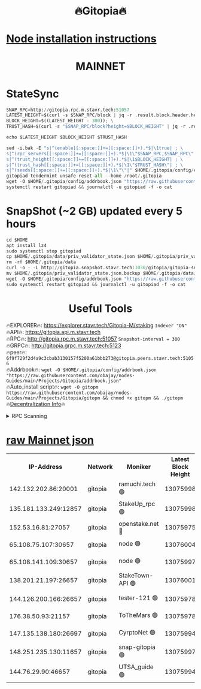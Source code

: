 <h1 align="center"> 🔥Gitopia🔥</h1>

[Node installation instructions](https://github.com/obajay/nodes-Guides/tree/main/Projects/Gitopia)
=

<h1 align="center"> MAINNET</h1>

# StateSync
```python
SNAP_RPC=http://gitopia.rpc.m.stavr.tech:51057
LATEST_HEIGHT=$(curl -s $SNAP_RPC/block | jq -r .result.block.header.height); \
BLOCK_HEIGHT=$((LATEST_HEIGHT - 300)); \
TRUST_HASH=$(curl -s "$SNAP_RPC/block?height=$BLOCK_HEIGHT" | jq -r .result.block_id.hash)

echo $LATEST_HEIGHT $BLOCK_HEIGHT $TRUST_HASH

sed -i.bak -E "s|^(enable[[:space:]]+=[[:space:]]+).*$|\1true| ; \
s|^(rpc_servers[[:space:]]+=[[:space:]]+).*$|\1\"$SNAP_RPC,$SNAP_RPC\"| ; \
s|^(trust_height[[:space:]]+=[[:space:]]+).*$|\1$BLOCK_HEIGHT| ; \
s|^(trust_hash[[:space:]]+=[[:space:]]+).*$|\1\"$TRUST_HASH\"| ; \
s|^(seeds[[:space:]]+=[[:space:]]+).*$|\1\"\"|" $HOME/.gitopia/config/config.toml
gitopiad tendermint unsafe-reset-all --home /root/.gitopia
wget -O $HOME/.gitopia/config/addrbook.json "https://raw.githubusercontent.com/obajay/nodes-Guides/main/Projects/Gitopia/addrbook.json"
systemctl restart gitopiad && journalctl -u gitopiad -f -o cat
```
# SnapShot (~2 GB) updated every 5 hours
```python
cd $HOME
apt install lz4
sudo systemctl stop gitopiad
cp $HOME/.gitopia/data/priv_validator_state.json $HOME/.gitopia/priv_validator_state.json.backup
rm -rf $HOME/.gitopia/data
curl -o - -L http://gitopia.snapshot.stavr.tech:1030/gitopia/gitopia-snap.tar.lz4 | lz4 -c -d - | tar -x -C $HOME/.gitopia --strip-components 2
mv $HOME/.gitopia/priv_validator_state.json.backup $HOME/.gitopia/data/priv_validator_state.json
wget -O $HOME/.gitopia/config/addrbook.json "https://raw.githubusercontent.com/obajay/nodes-Guides/main/Projects/Gitopia/addrbook.json"
sudo systemctl restart gitopiad && journalctl -u gitopiad -f -o cat
```
 <h1 align="center"> Useful Tools</h1>

🔥EXPLORER🔥:      https://explorer.stavr.tech/Gitopia-M/staking  `Indexer "ON"` \
🔥API🔥: 			 		 https://gitopia.api.m.stavr.tech \
🔥RPC🔥:           http://gitopia.rpc.m.stavr.tech:51057              `Snapshot-interval = 300` \
🔥GRPC🔥:          http://gitopia.grpc.m.stavr.tech:5123 \
🔥peer🔥:					 `6f9f729f2d4a9c3cbab3130157f5200a61bbb273@gitopia.peers.stavr.tech:51056` \
🔥Addrbook🔥:    ```wget -O $HOME/.gitopia/config/addrbook.json "https://raw.githubusercontent.com/obajay/nodes-Guides/main/Projects/Gitopia/addrbook.json"``` \
🔥Auto_install script🔥: ```wget -O gitopm https://raw.githubusercontent.com/obajay/nodes-Guides/main/Projects/Gitopia/gitopm && chmod +x gitopm && ./gitopm``` \
🔥[Decentralization Info](https://github.com/obajay/StateSync-snapshots/tree/main/Projects/Gitopia/Decentralization)🔥

<details>
<summary>RPC Scanning</summary>

<h2 align="center"> We scan nodes in real time every 4 hours. And we provide the final result of RPC endpoints.
We cannot influence the operation of these nodes in any way. </h2>


```python
If Voting Power is higher than 0 --> then the Node is a validator of the network and may be subject to attack and be a potential threat to the chain.
```
```python
We marked such validators with a red symbol
```

</details>

[raw Mainnet json](https://rpc-check.gitopm.stavr.tech/gitopm/rpc-gitopm-result.json)
=

<table><tr><th>IP-Address</th><th>Network</th><th>Moniker</th><th>Latest Block Height</th><th>Earliest Block Height</th><th>Catching Up</th><th>Tx Index</th><th>Voting Power</th><th>Scan Time</th></tr><tr><td>142.132.202.86:20001</td><td>gitopia</td><td>ramuchi.tech 🟢</td><td>13075998</td><td>6548337</td><td>False</td><td>on</td><td>0</td><td>2024-01-31T04:17:24.322737757UTC</td></tr><tr><td>135.181.133.249:12857</td><td>gitopia</td><td>StakeUp_rpc 🟢</td><td>13075998</td><td>8010001</td><td>False</td><td>on</td><td>0</td><td>2024-01-31T04:17:24.678222323UTC</td></tr><tr><td>152.53.16.81:27057</td><td>gitopia</td><td>openstake.net 🔴</td><td>13075975</td><td>10455001</td><td>False</td><td>off</td><td>28764</td><td>2024-01-31T04:16:48.138271747UTC</td></tr><tr><td>65.108.75.107:30657</td><td>gitopia</td><td>node 🟢</td><td>13076004</td><td>11907586</td><td>False</td><td>on</td><td>0</td><td>2024-01-31T04:17:33.588079942UTC</td></tr><tr><td>65.108.141.109:30657</td><td>gitopia</td><td>node 🟢</td><td>13075997</td><td>12299845</td><td>False</td><td>on</td><td>0</td><td>2024-01-31T04:17:23.701655753UTC</td></tr><tr><td>138.201.21.197:26657</td><td>gitopia</td><td>StakeTown-API 🟢</td><td>13076001</td><td>12733501</td><td>False</td><td>on</td><td>0</td><td>2024-01-31T04:17:29.161450938UTC</td></tr><tr><td>144.126.200.166:26657</td><td>gitopia</td><td>tester-121 🟢</td><td>13075978</td><td>12832814</td><td>False</td><td>off</td><td>0</td><td>2024-01-31T04:16:52.643956866UTC</td></tr><tr><td>176.38.50.93:21157</td><td>gitopia</td><td>ToTheMars 🟢</td><td>13075978</td><td>12883228</td><td>False</td><td>on</td><td>0</td><td>2024-01-31T04:16:53.079595216UTC</td></tr><tr><td>147.135.138.180:26697</td><td>gitopia</td><td>CyrptoNet 🟢</td><td>13075994</td><td>12883228</td><td>False</td><td>off</td><td>0</td><td>2024-01-31T04:17:19.128876172UTC</td></tr><tr><td>148.251.235.130:11657</td><td>gitopia</td><td>snap-gitopia 🟢</td><td>13075997</td><td>12908001</td><td>False</td><td>on</td><td>0</td><td>2024-01-31T04:17:24.030532519UTC</td></tr><tr><td>144.76.29.90:46657</td><td>gitopia</td><td>UTSA_guide 🟢</td><td>13075994</td><td>13035301</td><td>False</td><td>on</td><td>0</td><td>2024-01-31T04:17:18.707944657UTC</td></tr></table>
